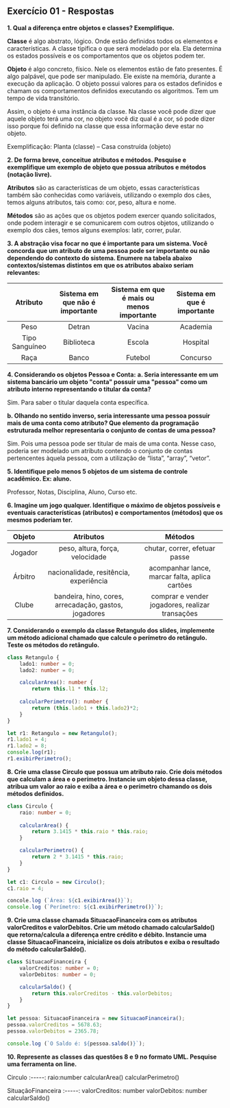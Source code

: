## Exercício 01 - Respostas

__1. Qual a diferença entre objetos e classes? Exemplifique.__

**Classe** é algo abstrato, lógico. Onde estão definidos todos os elementos e características. A classe tipifica o que será modelado por ela. Ela determina os estados possíveis e os comportamentos que os objetos podem ter. 

**Objeto** é algo concreto, físico. Nele os elementos estão de fato presentes. É algo palpável, que pode ser manipulado. Ele existe na memória, durante a execução da aplicação. O objeto possui valores para os estados definidos e chamam os comportamentos definidos executando os algoritmos. Tem um tempo de vida transitório.

Assim, o objeto é uma instância da classe. Na classe você pode dizer que aquele objeto terá uma cor, no objeto você diz qual é a cor, só pode dizer isso porque foi definido na classe que essa informação deve estar no objeto.

Exemplificação: Planta (classe) – Casa construída (objeto)

**2. De forma breve, conceitue atributos e métodos. Pesquise e exemplifique um exemplo de objeto que possua atributos e métodos (notação livre).**

**Atributos** são as características de um objeto, essas características também são conhecidas como variáveis, utilizando o exemplo dos cães, temos alguns atributos, tais como: cor, peso, altura e nome.

**Métodos** são as ações que os objetos podem exercer quando solicitados, onde podem interagir e se comunicarem com outros objetos, utilizando o exemplo dos cães, temos alguns exemplos: latir, correr, pular.

**3. A abstração visa focar no que é importante para um sistema. Você concorda que um atributo de uma pessoa pode ser importante ou não dependendo do contexto do sistema. Enumere na tabela abaixo contextos/sistemas distintos em que os atributos abaixo seriam relevantes:**

Atributo | Sistema em que não é importante | Sistema em que é mais ou menos importante | Sistema em que é importante
:------: | :------: | :------: | :------:
Peso | Detran | Vacina | Academia
Tipo Sanguíneo | Biblioteca | Escola | Hospital
Raça | Banco | Futebol | Concurso

 **4. Considerando os objetos Pessoa e Conta:**
**a. Seria interessante em um sistema bancário um objeto "conta" possuir uma "pessoa" como um atributo interno representando o titular da conta?**  

Sim. Para saber o titular daquela conta específica.

**b. Olhando no sentido inverso, seria interessante uma pessoa possuir mais de uma conta como atributo? Que elemento da programação estruturada melhor representaria o conjunto de contas de uma pessoa?** 
 
Sim. Pois uma pessoa pode ser titular de mais de uma conta. 
Nesse caso, poderia ser modelado um atributo contendo o conjunto de contas pertencentes àquela pessoa, com a utilização de “lista”, “array”, “vetor”.

**5. Identifique pelo menos 5 objetos de um sistema de controle acadêmico. Ex: aluno.**

Professor, Notas, Disciplina, Aluno, Curso etc.

**6. Imagine um jogo qualquer. Identifique o máximo de objetos possíveis e eventuais características (atributos) e comportamentos (métodos) que os mesmos poderiam ter.**

Objeto | Atributos | Métodos
:-----: | :-----: | :-----:
Jogador | peso, altura, força, velocidade | chutar, correr, efetuar passe
Árbitro | nacionalidade, resitência, experiência | acompanhar lance, marcar falta, aplica cartões
Clube | bandeira, hino, cores, arrecadação, gastos, jogadores | comprar e vender jogadores, realizar transações 

**7. Considerando o exemplo da classe Retangulo dos slides, implemente um método adicional chamado que calcule o perímetro do retângulo. Teste os métodos do retângulo.**

~~~TypeScript
class Retangulo {
    lado1: number = 0;
    lado2: number = 0;

    calcularArea(): number {
        return this.l1 * this.l2;
    
    calcularPerimetro(): number {
        return (this.lado1 + this.lado2)*2;
    }
}

let r1: Retangulo = new Retangulo();
r1.lado1 = 4;
r1.lado2 = 8;
console.log(r1);
r1.exibirPerimetro();
~~~

**8. Crie uma classe Circulo que possua um atributo raio. Crie dois métodos que calculam a área e o perímetro. Instancie um objeto dessa classe, atribua um valor ao raio e exiba a área e o perímetro chamando os dois métodos definidos.**

~~~TypeScript
class Circulo {
    raio: number = 0;
    
    calcularArea() {
        return 3.1415 * this.raio * this.raio;
    }

    calcularPerimetro() {
        return 2 * 3.1415 * this.raio;
    }
}

let c1: Circulo = new Circulo();
c1.raio = 4;

concole.log (`Área: ${c1.exibirArea()}`);
console.log (`Perímetro: ${c1.exibirPerimetro()}`);
~~~

**9. Crie uma classe chamada SituacaoFinanceira com os atributos valorCreditos e valorDebitos. Crie um método chamado calcularSaldo() que retorna/calcula a diferença entre crédito e débito. Instancie uma classe SituacaoFinanceira, inicialize os dois atributos e exiba o resultado do método calcularSaldo().**

~~~TypeScript
class SituacaoFinanceira {
    valorCreditos: number = 0;
    valorDebitos: number = 0;

    calcularSaldo() {
        return this.valorCreditos - this.valorDebitos;
    }
}

let pessoa: SituacaoFinanceira = new SituacaoFinanceira();
pessoa.valorCreditos = 5678.63;
pessoa.valorDebitos = 2365.78;

console.log (`O Saldo é: ${pessoa.saldo()}`);
~~~

**10. Represente as classes das questões 8 e 9 no formato UML. Pesquise uma ferramenta on line.** 

Circulo
:-----:
raio:number
calcularArea()
calcularPerimetro()

SituaçãoFinanceira
:-----:
valorCreditos: number
valorDebitos: number
calcularSaldo()
